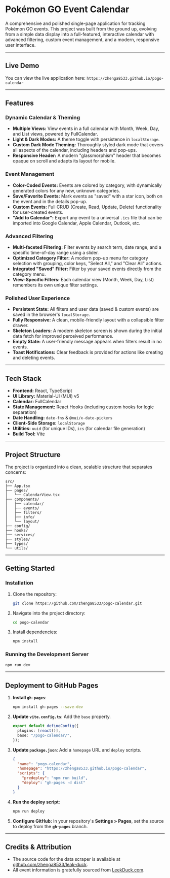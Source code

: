 # Pokémon GO Event Calendar

A comprehensive and polished single-page application for tracking Pokémon GO events. This project was built from the ground up, evolving from a simple data display into a full-featured, interactive calendar with advanced filtering, custom event management, and a modern, responsive user interface.

---

## Live Demo

You can view the live application here: `https://zhenga8533.github.io/pogo-calendar`

---

## Features

### Dynamic Calendar & Theming

- **Multiple Views:** View events in a full calendar with Month, Week, Day, and List views, powered by FullCalendar.
- **Light & Dark Modes:** A theme toggle with persistence in `localStorage`.
- **Custom Dark Mode Theming:** Thoroughly styled dark mode that covers all aspects of the calendar, including headers and pop-ups.
- **Responsive Header:** A modern "glassmorphism" header that becomes opaque on scroll and adapts its layout for mobile.

### Event Management

- **Color-Coded Events:** Events are colored by category, with dynamically generated colors for any new, unknown categories.
- **Save/Favorite Events:** Mark events as "saved" with a star icon, both on the event and in the details pop-up.
- **Custom Events:** Full CRUD (Create, Read, Update, Delete) functionality for user-created events.
- **"Add to Calendar":** Export any event to a universal `.ics` file that can be imported into Google Calendar, Apple Calendar, Outlook, etc.

### Advanced Filtering

- **Multi-faceted Filtering:** Filter events by search term, date range, and a specific time-of-day range using a slider.
- **Optimized Category Filter:** A modern pop-up menu for category selection with grouping, color keys, "Select All," and "Clear All" actions.
- **Integrated "Saved" Filter:** Filter by your saved events directly from the category menu.
- **View-Specific Filters:** Each calendar view (Month, Week, Day, List) remembers its own unique filter settings.

### Polished User Experience

- **Persistent State:** All filters and user data (saved & custom events) are saved in the browser's `localStorage`.
- **Fully Responsive:** A clean, mobile-friendly layout with a collapsible filter drawer.
- **Skeleton Loaders:** A modern skeleton screen is shown during the initial data fetch for improved perceived performance.
- **Empty State:** A user-friendly message appears when filters result in no events.
- **Toast Notifications:** Clear feedback is provided for actions like creating and deleting events.

---

## Tech Stack

- **Frontend:** React, TypeScript
- **UI Library:** Material-UI (MUI) v5
- **Calendar:** FullCalendar
- **State Management:** React Hooks (including custom hooks for logic separation)
- **Date Handling:** `date-fns` & `@mui/x-date-pickers`
- **Client-Side Storage:** `localStorage`
- **Utilities:** `uuid` (for unique IDs), `ics` (for calendar file generation)
- **Build Tool:** Vite

---

## Project Structure

The project is organized into a clean, scalable structure that separates concerns:

```
src/
├── App.tsx
├── pages/
│   └── CalendarView.tsx
├── components/
│   ├── calendar/
│   ├── events/
│   ├── filters/
│   ├── info/
│   └── layout/
├── config/
├── hooks/
├── services/
├── styles/
├── types/
└── utils/
```

---

## Getting Started

### Installation

1.  Clone the repository:
    ```bash
    git clone https://github.com/zhenga8533/pogo-calendar.git
    ```
2.  Navigate into the project directory:
    ```bash
    cd pogo-calendar
    ```
3.  Install dependencies:
    ```bash
    npm install
    ```

### Running the Development Server

```bash
npm run dev
```

---

## Deployment to GitHub Pages

1.  **Install `gh-pages`**:
    ```bash
    npm install gh-pages --save-dev
    ```
2.  **Update `vite.config.ts`**: Add the `base` property.
    ```ts
    export default defineConfig({
      plugins: [react()],
      base: "/pogo-calendar/",
    });
    ```
3.  **Update `package.json`**: Add a `homepage` URL and `deploy` scripts.
    ```json
    {
      "name": "pogo-calendar",
      "homepage": "https://zhenga8533.github.io/pogo-calendar",
      "scripts": {
        "predeploy": "npm run build",
        "deploy": "gh-pages -d dist"
      }
    }
    ```
4.  **Run the deploy script**:
    ```bash
    npm run deploy
    ```
5.  **Configure GitHub:** In your repository's **Settings \> Pages**, set the source to deploy from the **`gh-pages`** branch.

---

## Credits & Attribution

- The source code for the data scraper is available at [github.com/zhenga8533/leak-duck](https://github.com/zhenga8533/leak-duck).
- All event information is gratefully sourced from [LeekDuck.com](https://leekduck.com/events/).
